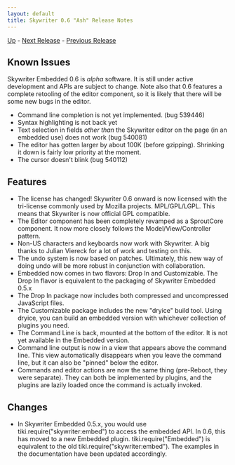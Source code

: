 ```yaml
---
layout: default
title: Skywriter 0.6 "Ash" Release Notes
---
```


[Up](index.html) - [Next Release](notes061.html) - [Previous Release](notes051.html)

Known Issues
------------

Skywriter Embedded 0.6 is *alpha* software. It is still under active development
and APIs are subject to change. Note also that 0.6 features a complete retooling
of the editor component, so it is likely that there will be some new bugs
in the editor.

* Command line completion is not yet implemented. (bug 539446)
* Syntax highlighting is not back yet
* Text selection in fields *other than* the Skywriter editor on the page (in an
  embedded use) does not work (bug 540081)
* The editor has gotten larger by about 100K (before gzipping). Shrinking
  it down is fairly low priority at the moment.
* The cursor doesn't blink (bug 540112)

Features
--------

* The license has changed! Skywriter 0.6 onward is now licensed with the
  tri-license commonly used by Mozilla projects. MPL/GPL/LGPL. This means
  that Skywriter is now official GPL compatible.
* The Editor component has been completely revamped as a SproutCore component.
  It now more closely follows the Model/View/Controller pattern.
* Non-US characters and keyboards now work with Skywriter. A big thanks to Julian
  Viereck for a lot of work and testing on this.
* The undo system is now based on patches. Ultimately, this new way of
  doing undo will be more robust in conjunction with collaboration.
* Embedded now comes in two flavors: Drop In and Customizable. The Drop In 
  flavor is equivalent to the packaging of Skywriter Embedded 0.5.x
* The Drop In package now includes both compressed and uncompressed JavaScript
  files.
* The Customizable package includes the new "dryice" build tool. Using dryice,
  you can build an embedded version with whichever collection of plugins you
  need.
* The Command Line is back, mounted at the bottom of the editor. It is not
  yet available in the Embedded version.
* Command line output is now in a view that appears above the command line.
  This view automatically disappears when you leave the command line, but it
  can also be "pinned" below the editor.
* Commands and editor actions are now the same thing (pre-Reboot, they were
  separate). They can both be implemented by plugins, and the plugins are
  lazily loaded once the command is actually invoked.

Changes
-------

* In Skywriter Embedded 0.5.x, you would use tiki.require("skywriter:embed") to
  access the embedded API. In 0.6, this has moved to a new Embedded plugin.
  tiki.require("Embedded") is equivalent to the old 
  tiki.require("skywriter:embed"). The examples in the documentation have been
  updated accordingly.
